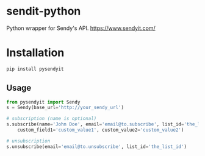 # sendit-python
Python wrapper for Sendy's API. https://www.sendyit.com/


# Installation
```sh
pip install pysendyit
```

Usage
-----
```python
from pysendyit import Sendy
s = Sendy(base_url='http://your_sendy_url')

# subscription (name is optional)
s.subscribe(name='John Doe', email='email@to.subscribe', list_id='the_list_id', 
    custom_field1='custom_value1', custom_value2='custom_value2')

# unsubscription
s.unsubscribe(email='email@to.unsubscribe', list_id='the_list_id')
```
